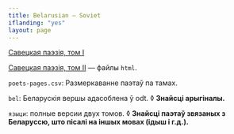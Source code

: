 ```yaml
---
title: Belarusian — Soviet
iflanding: "yes"
layout: page
---
```


[Савецкая паэзія, том I](http://bse.uaio.ru/333/179.htm)

[Савецкая паэзія, том II](http://bse.uaio.ru/333/180.htm) — файлы `html`.

`poets-pages.csv`: Размеркаванне паэтаў па тамах.

`bel`: Беларускія вершы адасоблена ў odt. ◊ **Знайсці арыгіналы.**

`языци`: полные версии двух томов. ◊ **Знайсці паэтаў звязаных з Беларуссю, што пісалі на іншых мовах (ідыш і г.д.).**



